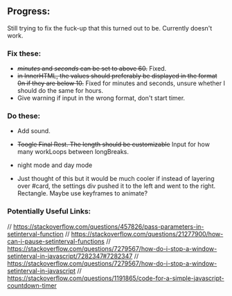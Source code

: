 ## Progress:
Still trying to fix the fuck-up that this turned out to be. Currently doesn't work.

### Fix these:
+ ~~*minutes* and *seconds* can be set to above 60.~~ Fixed.
+ ~~in InnerHTML, the values should preferably be displayed in the format 0n if they are below 10.~~ Fixed for minutes and seconds, unsure whether I should do the same for hours.
+ Give warning if input in the wrong format, don't start timer. 

### Do these:
+ Add sound.
+ ~~Toogle Final Rest. The length should be customizable~~ Input for how many workLoops between longBreaks.
+ night mode and day mode



+ Just thought of this but it would be much cooler if instead of layering over #card, the settings div pushed it to the left and went to the right. Rectangle. Maybe use keyframes to animate?

### Potentially Useful Links:

// https://stackoverflow.com/questions/457826/pass-parameters-in-setinterval-function
// https://stackoverflow.com/questions/21277900/how-can-i-pause-setinterval-functions
// https://stackoverflow.com/questions/7279567/how-do-i-stop-a-window-setinterval-in-javascript/7282347#7282347
// https://stackoverflow.com/questions/7279567/how-do-i-stop-a-window-setinterval-in-javascript
// https://stackoverflow.com/questions/1191865/code-for-a-simple-javascript-countdown-timer

